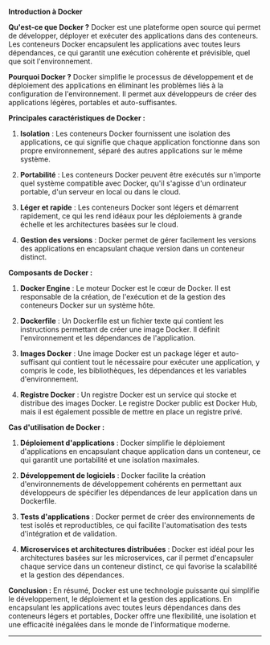 **Introduction à Docker**

**Qu'est-ce que Docker ?**
Docker est une plateforme open source qui permet de développer, déployer et exécuter des applications dans des conteneurs. Les conteneurs Docker encapsulent les applications avec toutes leurs dépendances, ce qui garantit une exécution cohérente et prévisible, quel que soit l'environnement.

**Pourquoi Docker ?**
Docker simplifie le processus de développement et de déploiement des applications en éliminant les problèmes liés à la configuration de l'environnement. Il permet aux développeurs de créer des applications légères, portables et auto-suffisantes.

**Principales caractéristiques de Docker :**

1. **Isolation** : Les conteneurs Docker fournissent une isolation des applications, ce qui signifie que chaque application fonctionne dans son propre environnement, séparé des autres applications sur le même système.

2. **Portabilité** : Les conteneurs Docker peuvent être exécutés sur n'importe quel système compatible avec Docker, qu'il s'agisse d'un ordinateur portable, d'un serveur en local ou dans le cloud.

3. **Léger et rapide** : Les conteneurs Docker sont légers et démarrent rapidement, ce qui les rend idéaux pour les déploiements à grande échelle et les architectures basées sur le cloud.

4. **Gestion des versions** : Docker permet de gérer facilement les versions des applications en encapsulant chaque version dans un conteneur distinct.

**Composants de Docker :**

1. **Docker Engine** : Le moteur Docker est le cœur de Docker. Il est responsable de la création, de l'exécution et de la gestion des conteneurs Docker sur un système hôte.

2. **Dockerfile** : Un Dockerfile est un fichier texte qui contient les instructions permettant de créer une image Docker. Il définit l'environnement et les dépendances de l'application.

3. **Images Docker** : Une image Docker est un package léger et auto-suffisant qui contient tout le nécessaire pour exécuter une application, y compris le code, les bibliothèques, les dépendances et les variables d'environnement.

4. **Registre Docker** : Un registre Docker est un service qui stocke et distribue des images Docker. Le registre Docker public est Docker Hub, mais il est également possible de mettre en place un registre privé.

**Cas d'utilisation de Docker :**

1. **Déploiement d'applications** : Docker simplifie le déploiement d'applications en encapsulant chaque application dans un conteneur, ce qui garantit une portabilité et une isolation maximales.

2. **Développement de logiciels** : Docker facilite la création d'environnements de développement cohérents en permettant aux développeurs de spécifier les dépendances de leur application dans un Dockerfile.

3. **Tests d'applications** : Docker permet de créer des environnements de test isolés et reproductibles, ce qui facilite l'automatisation des tests d'intégration et de validation.

4. **Microservices et architectures distribuées** : Docker est idéal pour les architectures basées sur les microservices, car il permet d'encapsuler chaque service dans un conteneur distinct, ce qui favorise la scalabilité et la gestion des dépendances.

**Conclusion :**
En résumé, Docker est une technologie puissante qui simplifie le développement, le déploiement et la gestion des applications. En encapsulant les applications avec toutes leurs dépendances dans des conteneurs légers et portables, Docker offre une flexibilité, une isolation et une efficacité inégalées dans le monde de l'informatique moderne.

---
